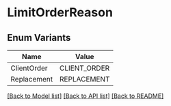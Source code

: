 # LimitOrderReason

## Enum Variants

| Name | Value |
|---- | -----|
| ClientOrder | CLIENT_ORDER |
| Replacement | REPLACEMENT |


[[Back to Model list]](../README.md#documentation-for-models) [[Back to API list]](../README.md#documentation-for-api-endpoints) [[Back to README]](../README.md)


